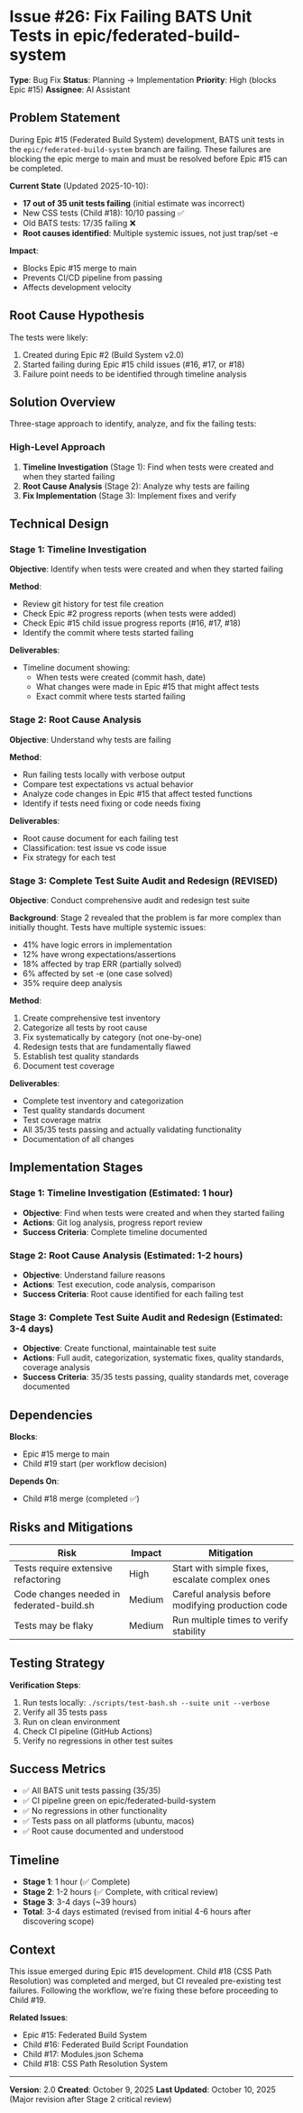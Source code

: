 # Issue #26: Fix Failing BATS Unit Tests in epic/federated-build-system

**Type**: Bug Fix
**Status**: Planning → Implementation
**Priority**: High (blocks Epic #15)
**Assignee**: AI Assistant

## Problem Statement

During Epic #15 (Federated Build System) development, BATS unit tests in the `epic/federated-build-system` branch are failing. These failures are blocking the epic merge to main and must be resolved before Epic #15 can be completed.

**Current State** (Updated 2025-10-10):
- **17 out of 35 unit tests failing** (initial estimate was incorrect)
- New CSS tests (Child #18): 10/10 passing ✅
- Old BATS tests: 17/35 failing ❌
- **Root causes identified**: Multiple systemic issues, not just trap/set -e

**Impact**:
- Blocks Epic #15 merge to main
- Prevents CI/CD pipeline from passing
- Affects development velocity

## Root Cause Hypothesis

The tests were likely:
1. Created during Epic #2 (Build System v2.0)
2. Started failing during Epic #15 child issues (#16, #17, or #18)
3. Failure point needs to be identified through timeline analysis

## Solution Overview

Three-stage approach to identify, analyze, and fix the failing tests:

### High-Level Approach
1. **Timeline Investigation** (Stage 1): Find when tests were created and when they started failing
2. **Root Cause Analysis** (Stage 2): Analyze why tests are failing
3. **Fix Implementation** (Stage 3): Implement fixes and verify

## Technical Design

### Stage 1: Timeline Investigation

**Objective**: Identify when tests were created and when they started failing

**Method**:
- Review git history for test file creation
- Check Epic #2 progress reports (when tests were added)
- Check Epic #15 child issue progress reports (#16, #17, #18)
- Identify the commit where tests started failing

**Deliverables**:
- Timeline document showing:
  - When tests were created (commit hash, date)
  - What changes were made in Epic #15 that might affect tests
  - Exact commit where tests started failing

### Stage 2: Root Cause Analysis

**Objective**: Understand why tests are failing

**Method**:
- Run failing tests locally with verbose output
- Compare test expectations vs actual behavior
- Analyze code changes in Epic #15 that affect tested functions
- Identify if tests need fixing or code needs fixing

**Deliverables**:
- Root cause document for each failing test
- Classification: test issue vs code issue
- Fix strategy for each test

### Stage 3: Complete Test Suite Audit and Redesign (REVISED)

**Objective**: Conduct comprehensive audit and redesign test suite

**Background**: Stage 2 revealed that the problem is far more complex than initially thought. Tests have multiple systemic issues:
- 41% have logic errors in implementation
- 12% have wrong expectations/assertions
- 18% affected by trap ERR (partially solved)
- 6% affected by set -e (one case solved)
- 35% require deep analysis

**Method**:
1. Create comprehensive test inventory
2. Categorize all tests by root cause
3. Fix systematically by category (not one-by-one)
4. Redesign tests that are fundamentally flawed
5. Establish test quality standards
6. Document test coverage

**Deliverables**:
- Complete test inventory and categorization
- Test quality standards document
- Test coverage matrix
- All 35/35 tests passing and actually validating functionality
- Documentation of all changes

## Implementation Stages

### Stage 1: Timeline Investigation (Estimated: 1 hour)
- **Objective**: Find when tests were created and when they started failing
- **Actions**: Git log analysis, progress report review
- **Success Criteria**: Complete timeline documented

### Stage 2: Root Cause Analysis (Estimated: 1-2 hours)
- **Objective**: Understand failure reasons
- **Actions**: Test execution, code analysis, comparison
- **Success Criteria**: Root cause identified for each failing test

### Stage 3: Complete Test Suite Audit and Redesign (Estimated: 3-4 days)
- **Objective**: Create functional, maintainable test suite
- **Actions**: Full audit, categorization, systematic fixes, quality standards, coverage analysis
- **Success Criteria**: 35/35 tests passing, quality standards met, coverage documented

## Dependencies

**Blocks**:
- Epic #15 merge to main
- Child #19 start (per workflow decision)

**Depends On**:
- Child #18 merge (completed ✅)

## Risks and Mitigations

| Risk | Impact | Mitigation |
|------|--------|------------|
| Tests require extensive refactoring | High | Start with simple fixes, escalate complex ones |
| Code changes needed in federated-build.sh | Medium | Careful analysis before modifying production code |
| Tests may be flaky | Medium | Run multiple times to verify stability |

## Testing Strategy

**Verification Steps**:
1. Run tests locally: `./scripts/test-bash.sh --suite unit --verbose`
2. Verify all 35 tests pass
3. Run on clean environment
4. Check CI pipeline (GitHub Actions)
5. Verify no regressions in other test suites

## Success Metrics

- ✅ All BATS unit tests passing (35/35)
- ✅ CI pipeline green on epic/federated-build-system
- ✅ No regressions in other functionality
- ✅ Tests pass on all platforms (ubuntu, macos)
- ✅ Root cause documented and understood

## Timeline

- **Stage 1**: 1 hour (✅ Complete)
- **Stage 2**: 1-2 hours (✅ Complete, with critical review)
- **Stage 3**: 3-4 days (~39 hours)
- **Total**: 3-4 days estimated (revised from initial 4-6 hours after discovering scope)

## Context

This issue emerged during Epic #15 development. Child #18 (CSS Path Resolution) was completed and merged, but CI revealed pre-existing test failures. Following the workflow, we're fixing these before proceeding to Child #19.

**Related Issues**:
- Epic #15: Federated Build System
- Child #16: Federated Build Script Foundation
- Child #17: Modules.json Schema
- Child #18: CSS Path Resolution System

---

**Version**: 2.0
**Created**: October 9, 2025
**Last Updated**: October 10, 2025 (Major revision after Stage 2 critical review)
